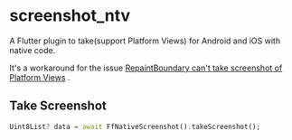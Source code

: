 # screenshot_ntv

A Flutter plugin to take(support Platform Views) for Android and iOS with native code.

It's a workaround for the issue [RepaintBoundary can't take screenshot of Platform Views](https://github.com/flutter/flutter/issues/102866) .

## Take Screenshot

``` dart
Uint8List? data = await FfNativeScreenshot().takeScreenshot();
```